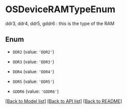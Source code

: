 # OSDeviceRAMTypeEnum

ddr3, ddr4, ddr5, gddr6 : this is the type of the RAM

## Enum

* `DDR2` (value: `'DDR2'`)

* `DDR3` (value: `'DDR3'`)

* `DDR4` (value: `'DDR4'`)

* `DDR5` (value: `'DDR5'`)

* `GDDR6` (value: `'GDDR6'`)

[[Back to Model list]](../README.md#documentation-for-models) [[Back to API list]](../README.md#documentation-for-api-endpoints) [[Back to README]](../README.md)


